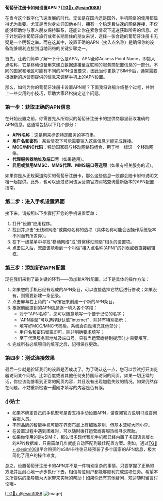 **葡萄牙注册卡如何设置APN？[[TG💪+ @esim1088](https://t.me/s/esim1088)]**

在当今这个数字化飞速发展的时代，无论是在国内还是国外，手机网络的使用都显得尤为重要。尤其是当你身处异国他乡时，拥有一个稳定且快速的网络连接，不仅能够帮助你与家人朋友保持联系，还能让你在紧急情况下迅速获取所需的信息。对于计划前往葡萄牙旅行或者长期居住的朋友来说，选择一张合适的葡萄牙注册卡无疑是一个明智之举。而在这其中，设置正确的APN（接入点名称）是确保你的设备能够顺利连接到当地网络的关键步骤之一。

首先，让我们简单了解一下什么是APN。APN全称Access Point Name，即接入点名称，它是移动设备用来建立数据连接至互联网的服务商配置信息的一部分。不同的国家和地区可能有不同的APN设置要求，因此当你更换了SIM卡后，通常需要根据新的运营商提供的信息来调整手机上的APN设置。

那么，如何为你的葡萄牙注册卡设置APN呢？下面我将详细介绍整个过程，并附上一些实用的小技巧，帮助大家轻松搞定这个问题。

### 第一步：获取正确的APN信息

在开始设置之前，你需要先从所购买的葡萄牙注册卡的提供商那里获取准确的APN信息。这通常包括以下几个部分：

- **APN名称**：这是用来标识特定服务的字符串。
- **用户名和密码**：某些情况下可能需要输入这些信息才能完成连接。
- **MCC/MNC代码**：移动国家码与移动网络码组合，用于唯一标识一个移动网络。
- **代理服务器地址及端口号**（如果适用）。
- **启用或禁用MMSC、MMS代理、MMS端口等选项**（如果有相关服务的话）。

如果你是从正规渠道购买的葡萄牙注册卡，那么这些信息一般都会随卡附带说明文档一起提供。此外，也可以通过访问该运营商官方网站查询最新版本的APN配置指南。

### 第二步：进入手机设置界面

接下来，请按照以下步骤打开您的手机设置菜单：

1. 打开“设置”应用程序。
2. 找到并点击“无线和网络”或类似名称的选项（具体名称可能会因操作系统版本不同而有所差异）。
3. 在下一级菜单中寻找“移动网络”或“蜂窝移动网络”相关的设置项。
4. 点击进入后，您应该能看到一个叫做“接入点名称(APN)”的列表或者直接编辑框。

### 第三步：添加新的APN配置

现在我们来到了最关键的环节——添加新APN配置。以下是具体的操作方法：

1. 如果您的手机已经有现成的APN条目，可以直接选择它然后进行修改；如果没有，则需要新建一条记录。
2. 点击屏幕右上角的“+”号按钮来创建一个新的APN条目。
3. 根据前面提到的APN信息逐一填入各个字段：
   - 对于“APN名称”，您可以随意填写一个便于记忆的名字；
   - “APN类型”可以选择默认值“internet”，除非有特别指示；
   - 填写好MCC/MNC代码后，系统会自动填充其他部分；
   - 用户名和密码留空即可，除非明确要求填写；
   - 至于代理服务器地址及端口号，只有当运营商特别提示时才需要填写。
4. 完成所有必填项目的填写之后，记得保存更改。

### 第四步：测试连接效果

最后一步就是验证我们的设置是否成功了。为了确认这一点，您可以尝试打开浏览器访问某个网站，比如百度或者其他任何支持国际访问的网页。如果一切正常的话，你应该能够看到正常的网页内容，并且没有出现加载失败的情况。如果仍然存在问题，不妨重新检查一遍刚才填写的内容是否有误。

### 小贴士

- 如果不确定自己的手机型号是否支持手动设置APN，请查阅官方说明书或咨询客服人员。
- 不同品牌的智能手机可能在界面布局上有细微差别，但基本流程大同小异。
- 在设置过程中遇到困难时，可以随时拨打运营商客服热线寻求帮助。
- 如果你使用的是eSIM卡，那么很多现代智能手机都已经内置了多国语言版本的APN数据库，只需简单几步就能自动匹配到最佳配置方案。例如，通过[TG💪+ @esim1088](https://t.me/s/esim1088)平台购买的eSIM卡往往已经预装了多个国家的APN信息，极大简化了用户的操作难度。

总之，设置葡萄牙注册卡的APN并不是一件特别复杂的事情，只要掌握了正确的方法并且耐心地一步步执行下去，相信每位用户都能够顺利完成这项任务。希望本文所提供的指导能为大家带来实际的帮助！如果你还有其他疑问，欢迎随时留言讨论哦~

[[TG💪+ @esim1088](https://t.me/s/esim1088) ![Image](https://i.postimg.cc/4NQfJmqS/Snipaste-2025-05-13-00-14-12.png)]